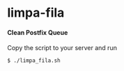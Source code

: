 # limpa-fila
#### Clean Postfix Queue

Copy the script to your server and run

```
$ ./limpa_fila.sh
```


